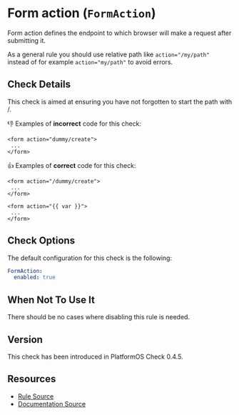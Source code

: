 # Form action (`FormAction`)

Form action defines the endpoint to which browser will make a request after submitting it.

As a general rule you should use relative path like `action="/my/path"` instead of for example `action="my/path"` to avoid errors.

## Check Details

This check is aimed at ensuring you have not forgotten to start the path with /.

:-1: Examples of **incorrect** code for this check:

```liquid
<form action="dummy/create">
 ...
</form>
```

:+1: Examples of **correct** code for this check:

```liquid
<form action="/dummy/create">
 ...
</form>
```

```liquid
<form action="{{ var }}">
 ...
</form>
```

## Check Options

The default configuration for this check is the following:

```yaml
FormAction:
  enabled: true
```

## When Not To Use It

There should be no cases where disabling this rule is needed.

## Version

This check has been introduced in PlatformOS Check 0.4.5.

## Resources

- [Rule Source][codesource]
- [Documentation Source][docsource]

[codesource]: /lib/platformos_check/checks/form_action.rb
[docsource]: /docs/checks/form_action.md
